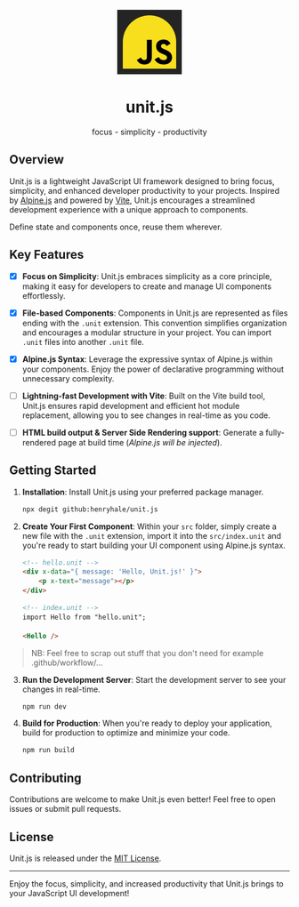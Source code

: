 <div align=center>

![](./public/favicon.png)

# unit.js

focus - simplicity - productivity

</div>

## Overview
Unit.js is a lightweight JavaScript UI framework designed to bring focus, simplicity, and enhanced developer productivity to your projects. 
Inspired by [Alpine.js](https://alpinejs.dev) and powered by [Vite](https://vitejs.dev), Unit.js encourages a streamlined development experience with a unique approach to components.

Define state and components once, reuse them wherever.

## Key Features

- [x] **Focus on Simplicity**: Unit.js embraces simplicity as a core principle, making it easy for developers to create and manage UI components effortlessly.

- [x] **File-based Components**: Components in Unit.js are represented as files ending with the `.unit` extension. This convention simplifies organization and encourages a modular structure in your project. You can import `.unit` files into another `.unit` file.

- [x] **Alpine.js Syntax**: Leverage the expressive syntax of Alpine.js within your components. Enjoy the power of declarative programming without unnecessary complexity.

- [ ] **Lightning-fast Development with Vite**: Built on the Vite build tool, Unit.js ensures rapid development and efficient hot module replacement, allowing you to see changes in real-time as you code.

- [ ] **HTML build output & Server Side Rendering support**: Generate a fully-rendered page at build time (_Alpine.js will be injected_).

## Getting Started

1. **Installation**: Install Unit.js using your preferred package manager.

   ```bash
   npx degit github:henryhale/unit.js  
   ```

2. **Create Your First Component**: Within your `src` folder, simply create a new file with the `.unit` extension, import it into the `src/index.unit` and you're ready to start building your UI component using Alpine.js syntax.

   ```html
   <!-- hello.unit -->
   <div x-data="{ message: 'Hello, Unit.js!' }">
       <p x-text="message"></p>
   </div>
   ```

   ```html
   <!-- index.unit -->
   import Hello from "hello.unit";

   <Hello />
   ```

> NB: Feel free to scrap out stuff that you don't need for example .github/workflow/...

3. **Run the Development Server**: Start the development server to see your changes in real-time.

   ```bash
   npm run dev
   ```

4. **Build for Production**: When you're ready to deploy your application, build for production to optimize and minimize your code.

   ```bash
   npm run build
   ```

## Contributing

Contributions are welcome to make Unit.js even better! Feel free to open issues or submit pull requests.

## License

Unit.js is released under the [MIT License](LICENSE).

---

Enjoy the focus, simplicity, and increased productivity that Unit.js brings to your JavaScript UI development!
